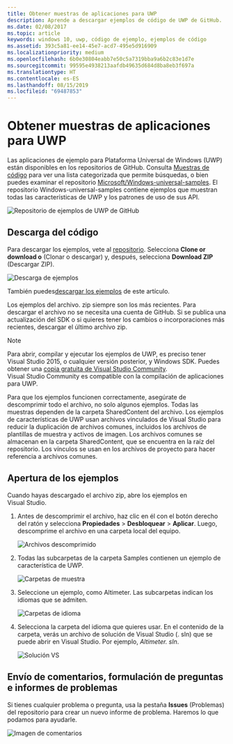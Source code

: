 ```yaml
---
title: Obtener muestras de aplicaciones para UWP
description: Aprende a descargar ejemplos de código de UWP de GitHub.
ms.date: 02/08/2017
ms.topic: article
keywords: windows 10, uwp, código de ejemplo, ejemplos de código
ms.assetid: 393c5a81-ee14-45e7-acd7-495e5d916909
ms.localizationpriority: medium
ms.openlocfilehash: 6b0e30804eabb7e50c5a7319bba9a6b2c83e1d7e
ms.sourcegitcommit: 99595e4938213aafdb49635d684d8ba8eb3f697a
ms.translationtype: HT
ms.contentlocale: es-ES
ms.lasthandoff: 08/15/2019
ms.locfileid: "69487853"
---
```

# <a name="get-uwp-app-samples"></a>Obtener muestras de aplicaciones para UWP

Las aplicaciones de ejemplo para Plataforma Universal de Windows (UWP) están disponibles en los repositorios de GitHub. Consulta [Muestras de código](https://developer.microsoft.com/windows/samples) para ver una lista categorizada que permite búsquedas, o bien puedes examinar el repositorio [Microsoft/Windows-universal-samples](https://github.com/Microsoft/Windows-universal-samples "Repositorio de GitHub de muestras de aplicaciones para Plataforma universal de Windows"). El repositorio Windows-universal-samples contiene ejemplos que muestran todas las características de UWP y los patrones de uso de sus API.

![Repositorio de ejemplos de UWP de GitHub](images/GitHubUWPSamplesPage.png)

## <a name="download-the-code"></a>Descarga del código

Para descargar los ejemplos, vete al [repositorio](https://github.com/Microsoft/Windows-universal-samples "Repositorio de GitHub de muestras de aplicaciones para Plataforma universal de Windows"). Selecciona **Clone or download o** (Clonar o descargar) y, después, selecciona **Download ZIP** (Descargar ZIP). 

![Descarga de ejemplos](images/SamplesDownloadButton.png)

También puedes[descargar los ejemplos](https://github.com/Microsoft/Windows-universal-samples/archive/master.zip "Descarga de archivo comprimido de ejemplos de aplicaciones de Plataforma universal de Windows") de este artículo.

Los ejemplos del archivo. zip siempre son los más recientes. Para descargar el archivo no se necesita una cuenta de GitHub. Si se publica una actualización del SDK o si quieres tener los cambios o incorporaciones más recientes, descargar el último archivo zip.

> [!NOTE]
> Para abrir, compilar y ejecutar los ejemplos de UWP, es preciso tener Visual Studio 2015, o cualquier versión posterior, y Windows SDK. Puedes obtener una [copia gratuita de Visual Studio Community](https://go.microsoft.com/fwlink/p/?LinkID=280676 "Descargas de herramientas de desarrollo de Windows"). Visual Studio Community es compatible con la compilación de aplicaciones para UWP.  
>
> Para que los ejemplos funcionen correctamente, asegúrate de descomprimir todo el archivo, no solo algunos ejemplos. Todas las muestras dependen de la carpeta SharedContent del archivo. Los ejemplos de características de UWP usan archivos vinculados de Visual Studio para reducir la duplicación de archivos comunes, incluidos los archivos de plantillas de muestra y activos de imagen. Los archivos comunes se almacenan en la carpeta SharedContent, que se encuentra en la raíz del repositorio. Los vínculos se usan en los archivos de proyecto para hacer referencia a archivos comunes.
> 

## <a name="open-the-samples"></a>Apertura de los ejemplos

Cuando hayas descargado el archivo zip, abre los ejemplos en Visual Studio.

1.  Antes de descomprimir el archivo, haz clic en él con el botón derecho del ratón y selecciona **Propiedades** > **Desbloquear** > **Aplicar**. Luego, descomprime el archivo en una carpeta local del equipo.

    ![Archivos descomprimido](images/SamplesUnzip1.png)
2.  Todas las subcarpetas de la carpeta Samples contienen un ejemplo de característica de UWP.

    ![Carpetas de muestra](images/SamplesUnzip2.png)
3.  Seleccione un ejemplo, como Altimeter. Las subcarpetas indican los idiomas que se admiten.

    ![Carpetas de idioma](images/SamplesUnzip3.png)
4.  Selecciona la carpeta del idioma que quieres usar. En el contenido de la carpeta, verás un archivo de solución de Visual Studio (. sln) que se puede abrir en Visual Studio. Por ejemplo, *Altimeter. sln*.

    ![Solución VS](images/SamplesUnzip4.png)

## <a name="give-feedback-ask-questions-and-report-issues"></a>Envío de comentarios, formulación de preguntas e informes de problemas

Si tienes cualquier problema o pregunta, usa la pestaña **Issues** (Problemas) del repositorio para crear un nuevo informe de problema. Haremos lo que podamos para ayudarle.

![Imagen de comentarios](images/GitHubUWPSamplesFeedback.png)
